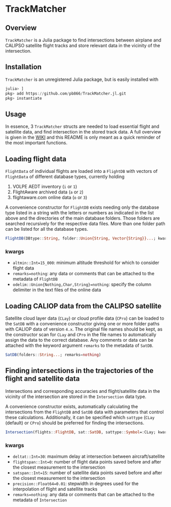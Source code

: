TrackMatcher
============

Overview
--------

`TrackMatcher` is a Julia package to find intersections between airplane and CALIPSO satellite flight tracks and store relevant data in the vicinity of the intersection.


Installation
------------

`TrackMatcher` is an unregistered Julia package, but is easily installed with

```julia
julia> ]
pkg> add https://github.com/pb866/TrackMatcher.jl.git
pkg> instantiate
```


Usage
-----

In essence, 3 `TrackMatcher` structs are needed to load essential flight and satellite data, and find intersection in the stored track data. A full overview is given in the [WIKI](https://github.com/pb866/TrackMatcher.jl/wiki) and this README is only meant as a quick reminder of the most important functions.


Loading flight data
-------------------

`FlightData` of individual flights are loaded into a `FlightDB` with vectors of `FlightData` of different database types, currently holding

1. VOLPE AEDT inventory (`i` or `1`)
2. FlightAware archived data (`a` or `2`)
3. flightaware.com online data (`o` or `3`)

A convenience constructor for `FlightDB` exists needing only the database type listed in a string with the letters or numbers as indicated in the list above and the directories of the main database folders. Those folders are searched recursively for the respective data files. More than one folder path can be listed for all the database types.

```julia
FlightDB(DBtype::String, folder::Union{String, Vector{String}}...; kwargs)
```

### kwargs
- `altmin::Int=15_000`: minimum altitude threshold for which to consider flight data
- `remarks=nothing`: any data or comments that can be attached to the metadata of `FlightDB`
- `odelim::Union{Nothing,Char,String}=nothing`: specify the column delimiter in the text files of the online data


Loading CALIOP data from the CALIPSO satellite
----------------------------------------------

Satellite cloud layer data (`CLay`) or cloud profile data (`CPro`) can be loaded to the `SatDB` with a convenience constructor giving one or more folder paths with CALIOP data of version `4.x`. The original file names should be kept, as the constructor scan for `CLay` and `CPro` in the file names to automatically assign the data to the correct database.
Any comments or data can be attached with the keyword argument `remarks` to the metadata of `SatDB`.

```julia
SatDB(folders::String...; remarks=nothing)
```


Finding intersections in the trajectories of the flight and satellite data
--------------------------------------------------------------------------

Intersections and corresponding accuracies and flight/satellite data in the vicinity of the intersection are stored in the `Intersection` data type.

A convenience constructor exists, automatically calculating the intersections from the `FlightDB` and `SatDB` data with parameters that control these calculations. Additionally, it can be specified which `sattype` (`CLay` (default) or `CPro`) should be preferred for finding the intersections.


```julia
Intersection(flights::FlightDB, sat::SatDB, sattype::Symbol=:CLay; kwargs)
```

### kwargs

- `deltat::Int=30`: maximum delay at intersection between aircraft/satellite
- `flightspan::Int=0`: number of flight data points saved before and after the closest measurement to the intersection
- `satspan::Int=15`: number of satellite data points saved before and after the closest measurement to the intersection
- `precision::Float64=0.01`: stepwidth in degrees used for the interpolation of flight and satellite tracks
- `remarks=nothing`: any data or comments that can be attached to the metadata of `Intersection`

<!-- - `Xradius::Real=5000` -->
